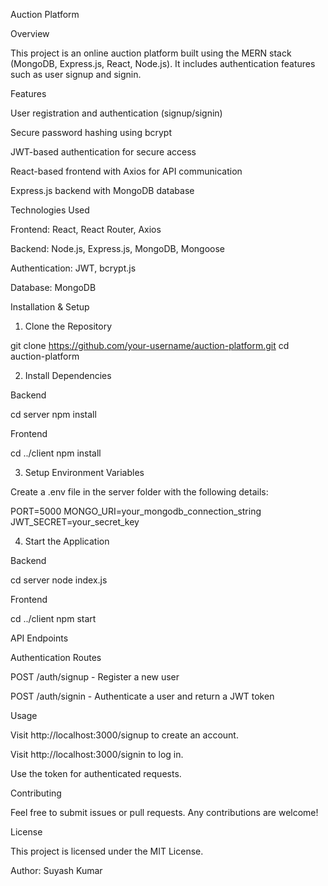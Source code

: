 Auction Platform

Overview

This project is an online auction platform built using the MERN stack (MongoDB, Express.js, React, Node.js). It includes authentication features such as user signup and signin.

Features

User registration and authentication (signup/signin)

Secure password hashing using bcrypt

JWT-based authentication for secure access

React-based frontend with Axios for API communication

Express.js backend with MongoDB database

Technologies Used

Frontend: React, React Router, Axios

Backend: Node.js, Express.js, MongoDB, Mongoose

Authentication: JWT, bcrypt.js

Database: MongoDB

Installation & Setup

1. Clone the Repository

git clone https://github.com/your-username/auction-platform.git
cd auction-platform

2. Install Dependencies

Backend

cd server
npm install

Frontend

cd ../client
npm install

3. Setup Environment Variables

Create a .env file in the server folder with the following details:

PORT=5000
MONGO_URI=your_mongodb_connection_string
JWT_SECRET=your_secret_key

4. Start the Application

Backend

cd server
node index.js

Frontend

cd ../client
npm start

API Endpoints

Authentication Routes

POST /auth/signup - Register a new user

POST /auth/signin - Authenticate a user and return a JWT token

Usage

Visit http://localhost:3000/signup to create an account.

Visit http://localhost:3000/signin to log in.

Use the token for authenticated requests.

Contributing

Feel free to submit issues or pull requests. Any contributions are welcome!

License

This project is licensed under the MIT License.

Author: Suyash Kumar

